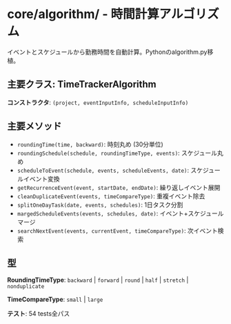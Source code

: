 ﻿# core/algorithm/ - 時間計算アルゴリズム

イベントとスケジュールから勤務時間を自動計算。Pythonのalgorithm.py移植。

## 主要クラス: TimeTrackerAlgorithm

**コンストラクタ**: `(project, eventInputInfo, scheduleInputInfo)`

## 主要メソッド

- `roundingTime(time, backward)`: 時刻丸め (30分単位)
- `roundingSchedule(schedule, roundingTimeType, events)`: スケジュール丸め
- `scheduleToEvent(schedule, events, scheduleEvents, date)`: スケジュールイベント変換
- `getRecurrenceEvent(event, startDate, endDate)`: 繰り返しイベント展開
- `cleanDuplicateEvent(events, timeCompareType)`: 重複イベント除去
- `splitOneDayTask(date, events, schedules)`: 1日タスク分割
- `margedScheduleEvents(events, schedules, date)`: イベント+スケジュールマージ
- `searchNextEvent(events, currentEvent, timeCompareType)`: 次イベント検索

## 型

**RoundingTimeType**: `backward` | `forward` | `round` | `half` | `stretch` | `nonduplicate`

**TimeCompareType**: `small` | `large`

**テスト**: 54 tests全パス
